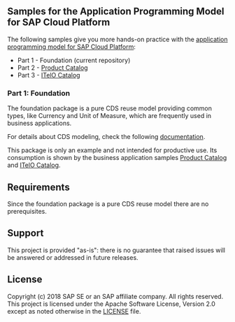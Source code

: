 ## Samples for the Application Programming Model for SAP Cloud Platform

The following samples give you more hands-on practice with the [application programming model for SAP Cloud Platform](https://help.sap.com/viewer//65de2977205c403bbc107264b8eccf4b/Cloud/en-US/00823f91779d4d42aa29a498e0535cdf.html):

* Part 1 - Foundation (current repository)
* Part 2 - [Product Catalog](https://github.com/SAP/cloud-samples-catalog)
* Part 3 - [ITelO Catalog](https://github.com/SAP/cloud-samples-itelo)

### Part 1: Foundation

The foundation package is a pure CDS reuse model providing common types, like Currency and Unit of Measure, which are frequently used in business applications.

For details about CDS modeling, check the following [documentation](https://help.sap.com/viewer//65de2977205c403bbc107264b8eccf4b/Cloud/en-US/855e00bd559742a3b8276fbed4af1008.html).

This package is only an example and not intended for productive use. Its consumption is shown by the business application samples [Product Catalog](https://github.com/SAP/cloud-samples-catalog) and [ITelO Catalog](https://github.com/SAP/cloud-samples-itelo).

## Requirements

Since the foundation package is a pure CDS reuse model there are no prerequisites. 

## Support

This project is provided "as-is": there is no guarantee that raised issues will be answered or addressed in future releases.

## License

Copyright (c) 2018 SAP SE or an SAP affiliate company. All rights reserved.
This project is licensed under the Apache Software License, Version 2.0 except as noted otherwise in the [LICENSE](LICENSE) file.
